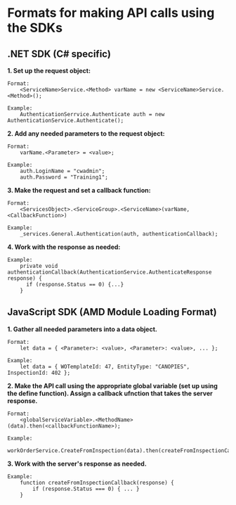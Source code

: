# Formats for making API calls using the SDKs
## .NET SDK (C# specific)
**1. Set up the request object:**
```
Format:
    <ServiceName>Service.<Method> varName = new <ServiceName>Service.<Method>();

Example:
    AuthenticationSerrvice.Authenticate auth = new AuthenticationService.Authenticate();
```

**2. Add any needed parameters to the request object:**
```
Format:
    varName.<Parameter> = <value>;

Example:
    auth.LoginName = "cwadmin";
    auth.Password = "Training1";
```

**3. Make the request and set a callback function:**
```
Format:
    <ServicesObject>.<ServiceGroup>.<ServiceName>(varName, <CallbackFunction>)

Example:
    _services.General.Authentication(auth, authenticationCallback);
```

**4. Work with the response as needed:**
```
Example:
    private void authenticationCallback(AuthenticationService.AuthenticateResponse response) {
      if (response.Status == 0) {...}
    }
```

## JavaScript SDK (AMD Module Loading Format)
**1. Gather all needed parameters into a data object.**
```
Format:
    let data = { <Parameter>: <value>, <Parameter>: <value>, ... };
    
Example:
    let data = { WOTemplateId: 47, EntityType: "CANOPIES", InspectionId: 402 };
```
**2. Make the API call using the appropriate global variable (set up using the define function). Assign a callback ufnction that takes the server response.**
```
Format:
    <globalServiceVariable>.<MethodName>(data).then(<callbackFunctionName>);
    
Example:
    workOrderService.CreateFromInspection(data).then(createFromInspectionCallback);
```
**3. Work with the server's response as needed.**
```
Example:
    function createFromInspectionCallback(response) {
        if (response.Status === 0) { ... }
    }
```

